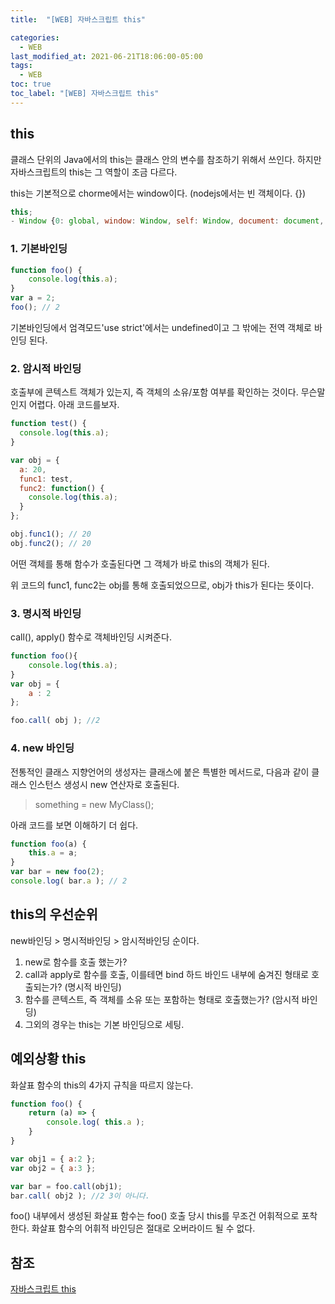 ```yaml
---
title:  "[WEB] 자바스크립트 this"

categories:
  - WEB
last_modified_at: 2021-06-21T18:06:00-05:00
tags:
  - WEB
toc: true
toc_label: "[WEB] 자바스크립트 this"
---
```


## this
클래스 단위의 Java에서의 this는 클래스 안의 변수를 참조하기 위해서 쓰인다. 하지만 자바스크립트의 this는 그 역할이 조금 다르다.

this는 기본적으로 chorme에서는 window이다. (nodejs에서는 빈 객체이다. {})
```javascript
this;
- Window {0: global, window: Window, self: Window, document: document, name: "", location: Location, …}
```

### 1. 기본바인딩
```javascript
function foo() {
	console.log(this.a);
}
var a = 2;
foo(); // 2

```
기본바인딩에서 엄격모드'use strict'에서는 undefined이고 그 밖에는 전역 객체로 바인딩 된다.

### 2. 암시적 바인딩
호출부에 콘텍스트 객체가 있는지, 즉 객체의 소유/포함 여부를 확인하는 것이다.
무슨말인지 어렵다. 아래 코드를보자.

```javascript
function test() {
  console.log(this.a);
}

var obj = {
  a: 20,
  func1: test,
  func2: function() {
    console.log(this.a);
  }
};

obj.func1(); // 20 
obj.func2(); // 20
```
어떤 객체를 통해 함수가 호출된다면 그 객체가 바로 this의 객체가 된다.

위 코드의 func1, func2는 obj를 통해 호출되었으므로, obj가 this가 된다는 뜻이다.

### 3. 명시적 바인딩
call(), apply() 함수로 객체바인딩 시켜준다. 

```javascript
function foo(){
	console.log(this.a);
}
var obj = {
	a : 2
};

foo.call( obj ); //2
```

### 4. new 바인딩
전통적인 클래스 지향언어의 생성자는 클래스에 붙은 특별한 메서드로, 다음과 같이 클래스 인스턴스 생성시 new 연산자로 호출된다.

> something = new MyClass();

아래 코드를 보면 이해하기 더 쉽다.

```javascript
function foo(a) {
	this.a = a;
}
var bar = new foo(2);
console.log( bar.a ); // 2

```

## this의 우선순위
new바인딩 > 명시적바인딩 > 암시적바인딩 순이다. 
1. new로 함수를 호출 했는가?
2. call과 apply로 함수를 호출, 이를테면 bind 하드 바인드 내부에 숨겨진 형태로 호출되는가? (명시적 바인딩)
3. 함수를 콘텍스트, 즉 객체를 소유 또는 포함하는 형태로 호출했는가? (암시적 바인딩)
4. 그외의 경우는 this는 기본 바인딩으로 세팅.


## 예외상황 this
화살표 함수의 this의 4가지 규칙을 따르지 않는다.

```javascript
function foo() {
	return (a) => {
    	console.log( this.a );
    }
}

var obj1 = { a:2 };
var obj2 = { a:3 };

var bar = foo.call(obj1);
bar.call( obj2 ); //2 3이 아니다.
```

foo() 내부에서 생성된 화살표 함수는 foo() 호출 당시 this를 무조건 어휘적으로 포착한다. 화살표 함수의 어휘적 바인딩은 절대로 오버라이드 될 수 없다.

## 참조
[자바스크립트 this](https://yuddomack.tistory.com/entry/%EC%9E%90%EB%B0%94%EC%8A%A4%ED%81%AC%EB%A6%BD%ED%8A%B8-this%EC%9D%98-4%EA%B0%80%EC%A7%80-%EB%8F%99%EC%9E%91-%EB%B0%A9%EC%8B%9D)
